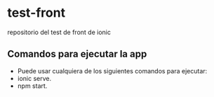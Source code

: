 # test-front
repositorio del test de front de ionic 

## Comandos para ejecutar la app
- Puede usar cualquiera de los siguientes comandos para ejecutar: 
 - ionic serve.
 - npm start.
